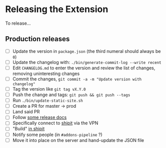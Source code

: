 # Releasing the Extension

To release...

## Production releases

- [ ] Update the version in `package.json` (the third numeral should always be `0`)
- [ ] Update the changelog with: `./bin/generate-commit-log --write recent`
- [ ] Edit `CHANGELOG.md` to enter the version and review the list of changes, removing uninteresting changes
- [ ] Commit the changes, `git commit -a -m "Update version with changelog"`
- [ ] Tag the version like `git tag vX.Y.0`
- [ ] Push the change and tags: `git push && git push --tags`
- [ ] Run `./bin/update-static-site.sh`
- [ ] Create a PR for master -> prod
- [ ] Land said PR
- [ ] Follow [some release docs](https://github.com/mozilla-extensions/xpi-manifest/blob/master/docs/releasing-a-xpi.md)
- [ ] Specifically connect to [shipit](https://shipit.mozilla-releng.net/newxpi) via the VPN
- [ ] "Build" [in shipit](https://shipit.mozilla-releng.net/xpi)
- [ ] Notify some people (in `#addons-pipeline` ?)
- [ ] Move it into place on the server and hand-update the JSON file
